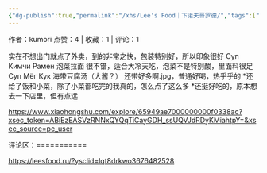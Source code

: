 ```yaml
---
{"dg-publish":true,"permalink":"/xhs/Lee's Food｜下诺夫哥罗德/","tags":["rednote"]}
---
```


作者：kumori
点赞：4   |   收藏：1   |   评论：1

实在不想出门就点了外卖，到的非常之快，包装特别好，所以印象很好
Суп Кимчи Рамен 泡菜拉面 很不错，适合大冷天吃，泡菜不是特别酸，里面料很足
Суп Мёг Кук 海带豆腐汤（大酱？） 还带好多啊.jpg，普通好喝，热乎乎的
*还给了饭和小菜，除了小菜都吃完的我真的，怎么点了这么多
*还挺好吃的，原本想去一下店里，但有点远

https://www.xiaohongshu.com/explore/65949ae7000000000f0338ac?xsec_token=ABiEzEASVzRNNxQYQqTiCayGDH_ssUQVJdRDyKMiahtpY=&xsec_source=pc_user

评论区：===========

https://leesfood.ru/?ysclid=lqt8drkwo3676482528